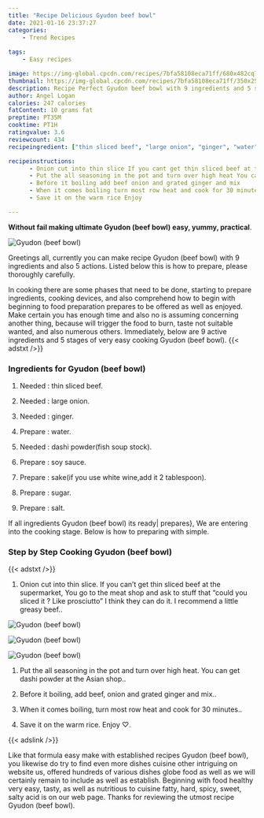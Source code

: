 ```yaml
---
title: "Recipe Delicious Gyudon beef bowl"
date: 2021-01-16 23:37:27
categories:
    - Trend Recipes
    
tags:
    - Easy recipes

image: https://img-global.cpcdn.com/recipes/7bfa58108eca71ff/680x482cq70/gyudon-beef-bowl-recipe-main-photo.jpg
thumbnail: https://img-global.cpcdn.com/recipes/7bfa58108eca71ff/350x250cq70/gyudon-beef-bowl-recipe-main-photo.jpg
description: Recipe Perfect Gyudon beef bowl with 9 ingredients and 5 stages of easy cooking.
author: Angel Logan
calories: 247 calories
fatContent: 10 grams fat
preptime: PT35M
cooktime: PT1H
ratingvalue: 3.6
reviewcount: 434
recipeingredient: ["thin sliced beef", "large onion", "ginger", "water", "dashi powderfish soup stock", "soy sauce", "sakeif you use white wineadd it 2 tablespoon", "sugar", "salt"]

recipeinstructions: 
      - Onion cut into thin slice If you cant get thin sliced beef at the supermarket You go to the meat shop and ask to stuff that could you sliced it  Like prosciutto I think they can do it I recommend a little greasy beef 
      - Put the all seasoning in the pot and turn over high heat You can get dashi powder at the Asian shop 
      - Before it boiling add beef onion and grated ginger and mix 
      - When it comes boiling turn most row heat and cook for 30 minutes 
      - Save it on the warm rice Enjoy 

---
```




**Without fail making ultimate Gyudon (beef bowl) easy, yummy, practical**. 


![Gyudon (beef bowl)](https://img-global.cpcdn.com/recipes/7bfa58108eca71ff/680x482cq70/gyudon-beef-bowl-recipe-main-photo.jpg "Gyudon (beef bowl)")




Greetings all, currently you can make recipe Gyudon (beef bowl) with 9 ingredients and also 5 actions. Listed below this is how to prepare, please thoroughly carefully.

In cooking there are some phases that need to be done, starting to prepare ingredients, cooking devices, and also comprehend how to begin with beginning to food preparation prepares to be offered as well as enjoyed. Make certain you has enough time and also no is assuming concerning another thing, because will trigger the food to burn, taste not suitable wanted, and also numerous others. Immediately, below are 9 active ingredients and 5 stages of very easy cooking Gyudon (beef bowl).
{{< adstxt />}}

### Ingredients for Gyudon (beef bowl)


1. Needed  : thin sliced beef.

1. Needed  : large onion.

1. Needed  : ginger.

1. Prepare  : water.

1. Needed  : dashi powder(fish soup stock).

1. Prepare  : soy sauce.

1. Prepare  : sake(if you use white wine,add it 2 tablespoon).

1. Prepare  : sugar.

1. Prepare  : salt.



If all ingredients Gyudon (beef bowl) its ready| prepares}, We are entering into the cooking stage. Below is how to preparing with simple.

### Step by Step Cooking Gyudon (beef bowl)

{{< adstxt />}}


1. Onion cut into thin slice. If you can’t get thin sliced beef at the supermarket, You go to the meat shop and ask to stuff that “could you sliced it ? Like prosciutto” I think they can do it. I recommend a little greasy beef..



![Gyudon (beef bowl)](https://img-global.cpcdn.com/steps/e314befe276210db/160x128cq70/gyudon-beef-bowl-recipe-step-1-photo.jpg" "Gyudon (beef bowl)")

![Gyudon (beef bowl)](https://img-global.cpcdn.com/steps/8834d30309a0d5ea/160x128cq70/gyudon-beef-bowl-recipe-step-1-photo.jpg" "Gyudon (beef bowl)")

![Gyudon (beef bowl)](https://img-global.cpcdn.com/steps/5af14cf110f3b019/160x128cq70/gyudon-beef-bowl-recipe-step-1-photo.jpg" "Gyudon (beef bowl)")



1. Put the all seasoning in the pot and turn over high heat. You can get dashi powder at the Asian shop..



1. Before it boiling, add beef, onion and grated ginger and mix..



1. When it comes boiling, turn most row heat and cook for 30 minutes..



1. Save it on the warm rice. Enjoy ♡.





{{< adslink />}}

Like that formula easy make with established recipes Gyudon (beef bowl), you likewise do try to find even more dishes cuisine other intriguing on website us, offered hundreds of various dishes globe food as well as we will certainly remain to include as well as establish. Beginning with food healthy very easy, tasty, as well as nutritious to cuisine fatty, hard, spicy, sweet, salty acid is on our web page. Thanks for reviewing the utmost recipe Gyudon (beef bowl).
